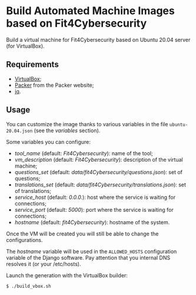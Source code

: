 # Build Automated Machine Images based on Fit4Cybersecurity

Build a virtual machine for Fit4Cybersecurity based on Ubuntu 20.04 server
(for VirtualBox).


## Requirements

* [VirtualBox](https://www.virtualbox.org);
* [Packer](https://www.packer.io) from the Packer website;
* [jq](https://stedolan.github.io/jq/).


## Usage

You can customize the image thanks to various variables in the file
``ubuntu-20.04.json`` (see the _variables_ section).

Some variables you can configure:

- _tool_name_ (default: _Fit4Cybersecurity_): name of the tool;
- _vm_description_ (default: _Fit4Cybersecurity_): description of the virtual machine;
- _questions_set_ (default: _data/fit4Cybersecurity/questions.json_): set of questions;
- _translations_set_ (default: _data/fit4Cybersecurity/translations.json_): set of translations;
- _service_host_ (default: _0.0.0._): host where the service is waiting for connections;
- _service_port_ (default: _5000_): port where the service is waiting for connections;
- _hostname_ (default: _fit4Cybersecurity_): hostname of the system.

Once the VM will be created you will still be able to change the configurations.

The _hostname_ variable will be used in the ``ALLOWED_HOSTS`` configuration variable of
the Django software. Pay attention that you internal DNS resolves it
(or your /etc/hosts).


Launch the generation with the VirtualBox builder:

    $ ./build_vbox.sh
